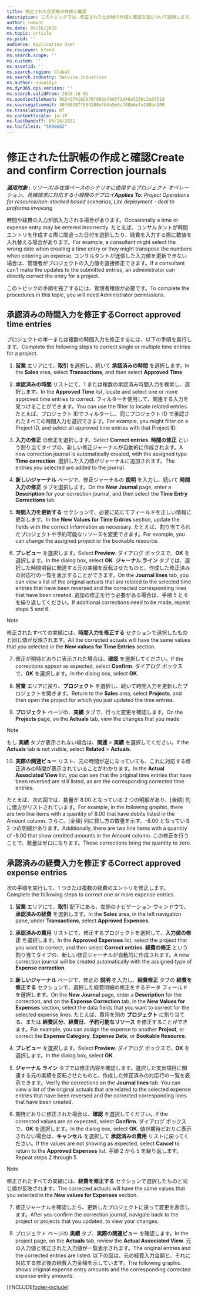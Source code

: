 ```yaml
---
title: 修正された仕訳帳の作成と確認
description: このトピックでは、修正された仕訳帳の作成と確認方法について説明します。
author: rumant
ms.date: 09/18/2020
ms.topic: article
ms.prod: ''
audience: Application User
ms.reviewer: kfend
ms.search.scope: ''
ms.custom: ''
ms.assetid: ''
ms.search.region: Global
ms.search.industry: Service industries
ms.author: suvaidya
ms.dyn365.ops.version: ''
ms.search.validFrom: 2020-10-01
ms.openlocfilehash: 9d242741b2070f086bf8d3f1d40a5380c2a0f518
ms.sourcegitcommit: 40f68387f594180af64a5e5c748b6efa188bd300
ms.translationtype: HT
ms.contentlocale: ja-JP
ms.lasthandoff: 05/10/2021
ms.locfileid: "5996662"
---
```

# <a name="create-and-confirm-correction-journals"></a><span data-ttu-id="b4883-103">修正された仕訳帳の作成と確認</span><span class="sxs-lookup"><span data-stu-id="b4883-103">Create and confirm Correction journals</span></span>

<span data-ttu-id="b4883-104">_**適用対象 :** リソース/非在庫ベースのシナリオに使用するプロジェクト オペレーション、見積請求に対応する小規模のデプロイ_</span><span class="sxs-lookup"><span data-stu-id="b4883-104">_**Applies To:** Project Operations for resource/non-stocked based scenarios, Lite deployment - deal to proforma invoicing_</span></span>

<span data-ttu-id="b4883-105">時間や経費の入力が誤入力される場合があります。</span><span class="sxs-lookup"><span data-stu-id="b4883-105">Occasionally a time or expense entry may be entered incorrectly.</span></span> <span data-ttu-id="b4883-106">たとえば、コンサルタントが時間エントリを作成する際に間違った日付を選択したり、経費を入力する際に数値を入れ替える場合があります。</span><span class="sxs-lookup"><span data-stu-id="b4883-106">For example, a consultant might select the wrong date when creating a time entry or they might transpose the numbers when entering an expense.</span></span> <span data-ttu-id="b4883-107">コンサルタントが送信した入力値を更新できない場合は、管理者がプロジェクトの入力値を直接修正できます。</span><span class="sxs-lookup"><span data-stu-id="b4883-107">If a consultant can’t make the updates to the submitted entries, an administrator can directly correct the entry for a project.</span></span>

<span data-ttu-id="b4883-108">このトピックの手順を完了するには、管理者権限が必要です。</span><span class="sxs-lookup"><span data-stu-id="b4883-108">To complete the procedures in this topic, you will need Administrator permissions.</span></span>

## <a name="correct-approved-time-entries"></a><span data-ttu-id="b4883-109">承認済みの時間入力を修正する</span><span class="sxs-lookup"><span data-stu-id="b4883-109">Correct approved time entries</span></span>     

<span data-ttu-id="b4883-110">プロジェクトの単一または複数の時間入力を修正するには、以下の手順を実行します。</span><span class="sxs-lookup"><span data-stu-id="b4883-110">Complete the following steps to correct single or multiple time entries for a project.</span></span>

1. <span data-ttu-id="b4883-111">**営業** エリアにて、**取引** を選択し、続いて **承認済みの時間** を選択します。</span><span class="sxs-lookup"><span data-stu-id="b4883-111">In the **Sales** area, select **Transactions**, and then select **Approved Time**.</span></span> 

2. <span data-ttu-id="b4883-112">**承認済みの時間** リストにて、1 または複数の承認済み時間入力を検索し、選択します。</span><span class="sxs-lookup"><span data-stu-id="b4883-112">In the **Approved Time** list, locate and select one or more approved time entries to correct.</span></span> <span data-ttu-id="b4883-113">フィルターを使用して、関連する入力を見つけることができます。</span><span class="sxs-lookup"><span data-stu-id="b4883-113">You can use the filter to locate related entries.</span></span> <span data-ttu-id="b4883-114">たとえば、プロジェクト IDでフィルターし、同じプロジェクト ID で承認されたすべての時間入力を選択できます。</span><span class="sxs-lookup"><span data-stu-id="b4883-114">For example, you might filter on a Project ID, and select all approved time entries with that Project ID.</span></span>

3. <span data-ttu-id="b4883-115">**入力の修正** の修正を選択します。</span><span class="sxs-lookup"><span data-stu-id="b4883-115">Select **Correct entries**.</span></span> <span data-ttu-id="b4883-116">**時間の修正** という割り当てタイプの、新しい修正ジャーナルが自動的に作成されます。</span><span class="sxs-lookup"><span data-stu-id="b4883-116">A new correction journal is automatically created, with the assigned type **Time correction**.</span></span> <span data-ttu-id="b4883-117">選択した入力値がジャーナルに追加されます。</span><span class="sxs-lookup"><span data-stu-id="b4883-117">The entries you selected are added to the journal.</span></span> 

4. <span data-ttu-id="b4883-118">**新しいジャーナル** ページで、修正ジャーナルの **説明** を入力し、続いて **時間入力の修正** タブを選択します。</span><span class="sxs-lookup"><span data-stu-id="b4883-118">On the **New Journal** page, enter a **Description** for your correction journal, and then select the **Time Entry Corrections** tab.</span></span>  

5. <span data-ttu-id="b4883-119">**時間入力を更新する** セクションで、必要に応じてフィールドを正しい情報に更新します。</span><span class="sxs-lookup"><span data-stu-id="b4883-119">In the **New Values for Time Entries** section, update the fields with the correct information as necessary.</span></span> <span data-ttu-id="b4883-120">たとえば、割り当てられたプロジェクトや予約可能なリソースを変更できます。</span><span class="sxs-lookup"><span data-stu-id="b4883-120">For example, you can change the assigned project or the bookable resource.</span></span>

6. <span data-ttu-id="b4883-121">**プレビュー** を選択します。</span><span class="sxs-lookup"><span data-stu-id="b4883-121">Select **Preview**.</span></span> <span data-ttu-id="b4883-122">ダイアログ ボックスで、**OK** を選択します。</span><span class="sxs-lookup"><span data-stu-id="b4883-122">In the dialog box, select **OK**.</span></span> <span data-ttu-id="b4883-123">**ジャーナル ライン** タブでは、選択した時間項目に関連する元の実績を反転させたものと、作成した修正済みの対応行の一覧を表示することができます。</span><span class="sxs-lookup"><span data-stu-id="b4883-123">On the **Journal lines** tab, you can view a list of the original actuals that are related to the selected time entries that have been reversed and the corrected corresponding lines that have been created.</span></span> <span data-ttu-id="b4883-124">追加の修正を行う必要がある場合は、手順 5 と 6 を繰り返してください。</span><span class="sxs-lookup"><span data-stu-id="b4883-124">If additional corrections need to be made, repeat steps 5 and 6.</span></span> 

> [!NOTE]
> <span data-ttu-id="b4883-125">修正されたすべての実績には、**時間入力を修正する** セクションで選択したものと同じ値が反映されます。</span><span class="sxs-lookup"><span data-stu-id="b4883-125">All the corrected actuals will have the same values that you selected in the **New values for Time Entries** section.</span></span>

7. <span data-ttu-id="b4883-126">修正が期待どおりに表示された場合は、**確認** を選択してください。</span><span class="sxs-lookup"><span data-stu-id="b4883-126">If the corrections appear as expected, select **Confirm**.</span></span> <span data-ttu-id="b4883-127">ダイアログ ボックスで、**OK** を選択します。</span><span class="sxs-lookup"><span data-stu-id="b4883-127">In the dialog box, select **OK**.</span></span>

8. <span data-ttu-id="b4883-128">**営業** エリアに戻り、**プロジェクト** を選択し、続いて時間入力を更新したプロジェクトを開きます。</span><span class="sxs-lookup"><span data-stu-id="b4883-128">Return to the **Sales** area, select **Projects**, and then open the project for which you just updated the time entries.</span></span> 

9. <span data-ttu-id="b4883-129">**プロジェクト** ページの、**実績** タブで、行った変更を確認します。</span><span class="sxs-lookup"><span data-stu-id="b4883-129">On the **Projects** page, on the **Actuals** tab, view the changes that you made.</span></span> 

> [!NOTE]
> <span data-ttu-id="b4883-130">もし **実績** タブが表示されない場合は、**関連** > **実績** を選択してください。</span><span class="sxs-lookup"><span data-stu-id="b4883-130">If the **Actuals** tab is not visible, select **Related** > **Actuals**.</span></span>  

10. <span data-ttu-id="b4883-131">**実際の関連ビュー** リスト、元の時間が逆になっていても、これに対応する修正済みの時間が表示されていることがわかります。</span><span class="sxs-lookup"><span data-stu-id="b4883-131">In the **Actual Associated View** list, you can see that the original time entries that have been reversed are still listed, as are the corresponding corrected time entries.</span></span> 

<span data-ttu-id="b4883-132">たとえば、次の図では、数量が 8.00 となっている 2 つの明細があり、[金額] 列に借方がリストされています。</span><span class="sxs-lookup"><span data-stu-id="b4883-132">For example, in the following graphic, there are two line items with a quantity of 8.00 that have debits listed in the Amount column.</span></span> <span data-ttu-id="b4883-133">さらに、[金額] 列に貸し方の数量を示す、-8.00 となっている 2 つの明細があります。</span><span class="sxs-lookup"><span data-stu-id="b4883-133">Additionally, there are two line items with a quantity of -8.00 that show credited amounts in the Amount column.</span></span> <span data-ttu-id="b4883-134">この修正を行うことで、数量はゼロになります。</span><span class="sxs-lookup"><span data-stu-id="b4883-134">These corrections bring the quantity to zero.</span></span>

 
## <a name="correct-approved-expense-entries"></a><span data-ttu-id="b4883-135">承認済みの経費入力を修正する</span><span class="sxs-lookup"><span data-stu-id="b4883-135">Correct approved expense entries</span></span>

<span data-ttu-id="b4883-136">次の手順を実行して、1 つまたは複数の経費のエントリを修正します。</span><span class="sxs-lookup"><span data-stu-id="b4883-136">Complete the following steps to correct one or more expense entries.</span></span> 

1. <span data-ttu-id="b4883-137">**営業** エリアにて、**取引** 配下にある、左側のナビゲーション ウィンドウで、**承認済みの経費** を選択します。</span><span class="sxs-lookup"><span data-stu-id="b4883-137">In the **Sales** area, in the left navigation pane, under **Transactions**, select **Approved Expenses**.</span></span>

2. <span data-ttu-id="b4883-138">**承認済みの費用** リストにて、修正するプロジェクトを選択して、**入力値の修正** を選択します。</span><span class="sxs-lookup"><span data-stu-id="b4883-138">In the **Approved Expenses** list, select the project that you want to correct, and then select **Correct entries**.</span></span> <span data-ttu-id="b4883-139">**経費の修正** という割り当てタイプの、新しい修正ジャーナルが自動的に作成されます。</span><span class="sxs-lookup"><span data-stu-id="b4883-139">A new correction journal will be created automatically with the assigned type of **Expense correction**.</span></span> 

3. <span data-ttu-id="b4883-140">**新しいジャーナル** ページで、修正の **説明** を入力し、**経費修正** タブの **経費を修正する** セクションで、選択した経費明細の修正をするデータ フィールドを選択します。</span><span class="sxs-lookup"><span data-stu-id="b4883-140">On the **New Journal** page, enter a **Description** for the correction, and on the **Expense Correction** tab, in the **New Values for Expenses** section, select the data fields that you want to correct for the selected expense lines.</span></span> <span data-ttu-id="b4883-141">たとえば、費用を別の **プロジェクト** に割り当てる、または **経費区分**、**経費日**、**予約可能なリソース** を修正することができます。</span><span class="sxs-lookup"><span data-stu-id="b4883-141">For example, you can assign the expense to another **Project**, or correct the **Expense Category**, **Expense Date**, or **Bookable Resource**.</span></span>

4. <span data-ttu-id="b4883-142">**プレビュー** を選択します。</span><span class="sxs-lookup"><span data-stu-id="b4883-142">Select **Preview**.</span></span> <span data-ttu-id="b4883-143">ダイアログ ボックスで、**OK** を選択します。</span><span class="sxs-lookup"><span data-stu-id="b4883-143">In the dialog box, select **OK**.</span></span> 

5. <span data-ttu-id="b4883-144">**ジャーナル ライン** タブでは修正内容を確認します。選択した支出項目に関連する元の実績を反転させたものと、作成した修正済みの対応行の一覧を表示できます。</span><span class="sxs-lookup"><span data-stu-id="b4883-144">Verify the corrections on the **Journal lines** tab. You can view a list of the original actuals that are related to the selected expense entries that have been reversed and the corrected corresponding lines that have been created.</span></span>

6. <span data-ttu-id="b4883-145">期待どおりに修正された場合は、**確認** を選択してください。</span><span class="sxs-lookup"><span data-stu-id="b4883-145">If the corrected values are as expected, select **Confirm**.</span></span> <span data-ttu-id="b4883-146">ダイアログ ボックスで、**OK** を選択します。</span><span class="sxs-lookup"><span data-stu-id="b4883-146">In the dialog box, select **OK.**</span></span> <span data-ttu-id="b4883-147">値が期待どおりに表示されない場合は、**キャンセル** を選択して **承認済みの費用** リストに戻ってください。</span><span class="sxs-lookup"><span data-stu-id="b4883-147">If the values are not showing as expected, select **Cancel** to return to the **Approved Expenses** list.</span></span> <span data-ttu-id="b4883-148">手順 2 から 5 を繰り返します。</span><span class="sxs-lookup"><span data-stu-id="b4883-148">Repeat steps 2 through 5.</span></span> 

> [!NOTE]
> <span data-ttu-id="b4883-149">修正されたすべての実績には、**経費を修正する** セクションで選択したものと同じ値が反映されます。</span><span class="sxs-lookup"><span data-stu-id="b4883-149">The corrected actuals will have the same values that you selected in the **New values for Expenses** section.</span></span>

7. <span data-ttu-id="b4883-150">修正ジャーナルを確認したら、更新したプロジェクトに戻って変更を表示します。</span><span class="sxs-lookup"><span data-stu-id="b4883-150">After you confirm the correction journal, navigate back to the project or projects that you updated, to view your changes.</span></span>  

8. <span data-ttu-id="b4883-151">プロジェクト ページの **実績** タブ、**実際の関連ビュー** を確認します。</span><span class="sxs-lookup"><span data-stu-id="b4883-151">In the project page, on the **Actuals** tab, review the **Actual Associated View**.</span></span> <span data-ttu-id="b4883-152">元の入力値と修正された入力値が一覧表示されます。</span><span class="sxs-lookup"><span data-stu-id="b4883-152">The original entries and the corrected entries are listed.</span></span> <span data-ttu-id="b4883-153">以下の図は、元の経費入力金額と、それに対応する修正後の経費入力金額を示しています。</span><span class="sxs-lookup"><span data-stu-id="b4883-153">The following graphic shows original expense entry amounts and the corresponding corrected expense entry amounts.</span></span> 




[!INCLUDE[footer-include](../includes/footer-banner.md)]